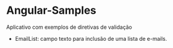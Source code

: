 # Angular-Samples


Aplicativo com exemplos de diretivas de validação

- EmailList: campo texto para inclusão de uma lista de e-mails.

